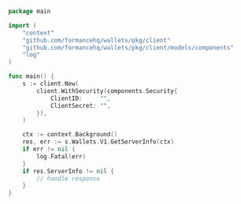 <!-- Start SDK Example Usage [usage] -->
```go
package main

import (
	"context"
	"github.com/formancehq/wallets/pkg/client"
	"github.com/formancehq/wallets/pkg/client/models/components"
	"log"
)

func main() {
	s := client.New(
		client.WithSecurity(components.Security{
			ClientID:     "",
			ClientSecret: "",
		}),
	)

	ctx := context.Background()
	res, err := s.Wallets.V1.GetServerInfo(ctx)
	if err != nil {
		log.Fatal(err)
	}
	if res.ServerInfo != nil {
		// handle response
	}
}

```
<!-- End SDK Example Usage [usage] -->